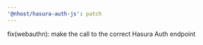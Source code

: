 ```yaml
---
'@nhost/hasura-auth-js': patch
---
```


fix(webauthn): make the call to the correct Hasura Auth endpoint
